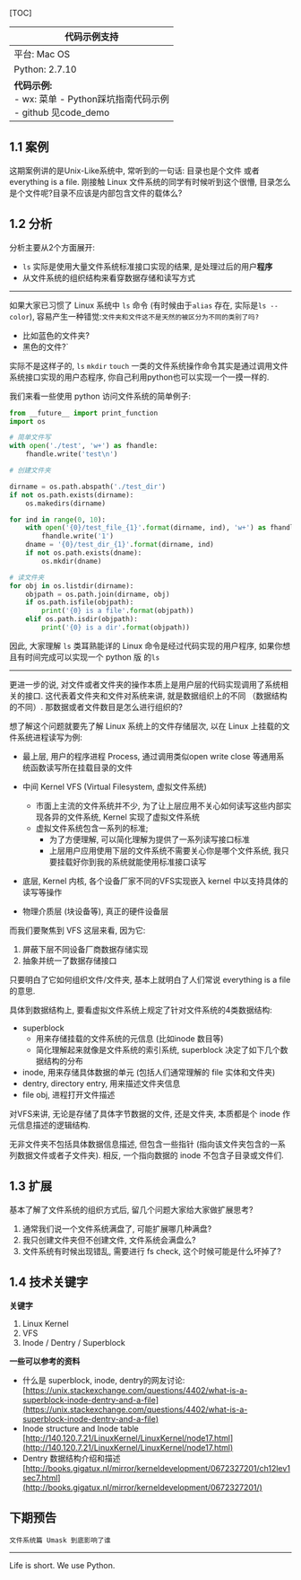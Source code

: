 [TOC]

 | 代码示例支持|
|-|
|平台: Mac OS|
|Python: 2.7.10  |
|**代码示例:** <br>- wx: 菜单 - Python踩坑指南代码示例 <br> - github 见code_demo|

## 1.1 案例

这期案例讲的是Unix-Like系统中, 常听到的一句话: 目录也是个文件 或者 everything is a file.
刚接触 Linux 文件系统的同学有时候听到这个很懵, 目录怎么是个文件呢?目录不应该是内部包含文件的载体么?

## 1.2 分析

分析主要从2个方面展开:

- `ls` 实际是使用大量文件系统标准接口实现的结果, 是处理过后的用户**程序**
- 从文件系统的组织结构来看穿数据存储和读写方式

---
如果大家已习惯了 Linux 系统中 `ls` 命令 (有时候由于`alias` 存在, 实际是`ls --color`), 容易产生一种错觉:`文件夹和文件这不是天然的被区分为不同的类别了吗?`

- 比如蓝色的文件夹?
- 黑色的文件?`

实际不是这样子的, `ls` `mkdir` `touch` 一类的文件系统操作命令其实是通过调用文件系统接口实现的用户态程序, 你自己利用python也可以实现一个一摸一样的.

我们来看一些使用 python 访问文件系统的简单例子:

```python
from __future__ import print_function  
import os

# 简单文件写
with open('./test', 'w+') as fhandle:
    fhandle.write('test\n')

# 创建文件夹

dirname = os.path.abspath('./test_dir')
if not os.path.exists(dirname):
    os.makedirs(dirname)

for ind in range(0, 10):
    with open('{0}/test_file_{1}'.format(dirname, ind), 'w+') as fhandle:
        fhandle.write('1')
    dname = '{0}/test_dir_{1}'.format(dirname, ind)
    if not os.path.exists(dname):
        os.mkdir(dname)

# 读文件夹
for obj in os.listdir(dirname):
    objpath = os.path.join(dirname, obj)
    if os.path.isfile(objpath):
        print('{0} is a file'.format(objpath))
    elif os.path.isdir(objpath):
        print('{0} is a dir'.format(objpath))
```

因此, 大家理解 `ls` 类耳熟能详的 Linux 命令是经过代码实现的用户程序, 如果你想且有时间完成可以实现一个 python 版 的`ls` 

---

更进一步的说, 对文件或者文件夹的操作本质上是用户层的代码实现调用了系统相关的接口. 这代表着文件夹和文件对系统来讲, 就是数据组织上的不同 （数据结构的不同）. 那数据或者文件数目是怎么进行组织的?

想了解这个问题就要先了解 Linux 系统上的文件存储层次, 以在 Linux 上挂载的文件系统进程读写为例:

- 最上层, 用户的程序进程 Process, 通过调用类似open write close 等通用系统函数读写所在挂载目录的文件

- 中间 Kernel VFS (Virtual Filesystem, 虚拟文件系统)
  - 市面上主流的文件系统并不少, 为了让上层应用不关心如何读写这些内部实现各异的文件系统, Kernel 实现了虚拟文件系统
  - 虚拟文件系统包含一系列的标准;
    - 为了方便理解, 可以简化理解为提供了一系列读写接口标准
    - 上层用户应用使用下层的文件系统不需要关心你是哪个文件系统, 我只要挂载好你到我的系统就能使用标准接口读写
- 底层, Kernel 内核, 各个设备厂家不同的VFS实现嵌入 kernel 中以支持具体的读写等操作
- 物理介质层 (块设备等), 真正的硬件设备层

而我们要聚焦到 VFS 这层来看, 因为它:

1. 屏蔽下层不同设备厂商数据存储实现
2. 抽象并统一了数据存储接口

只要明白了它如何组织文件/文件夹, 基本上就明白了人们常说 everything is a file 的意思.

具体到数据结构上, 要看虚拟文件系统上规定了针对文件系统的4类数据结构:

- superblock
  - 用来存储挂载的文件系统的元信息 (比如inode 数目等)
  - 简化理解起来就像是文件系统的索引系统, superblock 决定了如下几个数据结构的分布
- inode, 用来存储具体数据的单元 (包括人们通常理解的 file 实体和文件夹)
- dentry, directory entry, 用来描述文件夹信息
- file obj, 进程打开文件描述

对VFS来讲, 无论是存储了具体字节数据的文件, 还是文件夹, 本质都是个 inode 作元信息描述的逻辑结构.

无非文件夹不包括具体数据信息描述, 但包含一些指针 (指向该文件夹包含的一系列数据文件或者子文件夹). 相反, 一个指向数据的 inode 不包含子目录或文件们.

## 1.3 扩展

基本了解了文件系统的组织方式后, 留几个问题大家给大家做扩展思考?

1. 通常我们说一个文件系统满盘了, 可能扩展哪几种满盘?
2. 我只创建文件夹但不创建文件, 文件系统会满盘么?
3. 文件系统有时候出现错乱, 需要进行 fs check, 这个时候可能是什么坏掉了?

## 1.4 技术关键字

**关键字**

1. Linux Kernel
2. VFS
3. Inode / Dentry / Superblock

**一些可以参考的资料**

- 什么是 superblock, inode, dentry的网友讨论: [https://unix.stackexchange.com/questions/4402/what-is-a-superblock-inode-dentry-and-a-file](https://unix.stackexchange.com/questions/4402/what-is-a-superblock-inode-dentry-and-a-file)
- Inode structure and Inode table [http://140.120.7.21/LinuxKernel/LinuxKernel/node17.html](http://140.120.7.21/LinuxKernel/LinuxKernel/node17.html)
- Dentry 数据结构介绍和描述  [http://books.gigatux.nl/mirror/kerneldevelopment/0672327201/ch12lev1sec7.html](http://books.gigatux.nl/mirror/kerneldevelopment/0672327201/)

## 下期预告

`文件系统篇 Umask 到底影响了谁`

---
Life is short. We use Python.